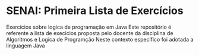 # SENAI: Primeira Lista de Exercícios
Exercícios sobre logica de programação em Java
Este repositório é referente a lista de execicios proposta pelo docente da disciplina de Algoritmos e Logica de Programção
Neste contexto específico foi adotada a linguagem Java
